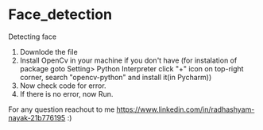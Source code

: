# Face_detection
Detecting face
1. Downlode the file
2. Install OpenCv in your machine if you don't have
   (for instalation of package goto Setting> Python Interpreter click "+" icon on top-right corner, search "opencv-python" and install it(in Pycharm))
3. Now check code for error.
4. If there is no error, now Run.


For any question reachout to me https://www.linkedin.com/in/radhashyam-nayak-21b776195 :)
